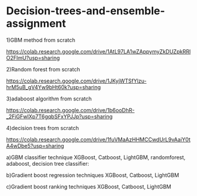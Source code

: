 # Decision-trees-and-ensemble-assignment
1)GBM method from scratch

https://colab.research.google.com/drive/1AtL97LA1wZAppymyZkDUZpkRRlO2FImU?usp=sharing

2)Random forest from scratch

https://colab.research.google.com/drive/1JKyjWTSfYlzu-hrM5uB_gV4Yw9bHt60k?usp=sharing

3)adaboost algorithm from scratch

https://colab.research.google.com/drive/1b6ooDhR-_2FiGFwlXp7T6gqbSFxYPJJp?usp=sharing

4)decision trees from scratch

https://colab.research.google.com/drive/1fuVMaAzHHMCCwdUrL9vAaiY0tA4wDbe5?usp=sharing

a)GBM classifier technique XGBoost, Catboost, LightGBM, randomforest, adaboost, decision tree classifier:

b)Gradient boost regression techniques XGBoost, Catboost, LightGBM

c)Gradient boost ranking techniques XGBoost, Catboost, LightGBM
